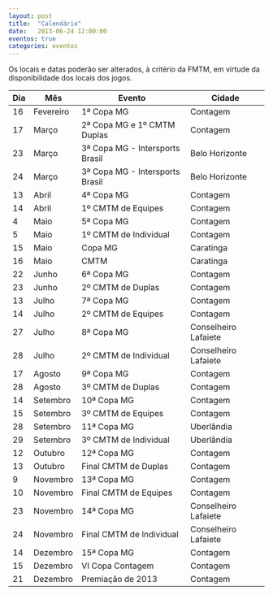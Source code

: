 ```yaml
---
layout: post
title:  "Calendário"
date:   2013-06-24 12:00:00
eventos: true
categories: eventos
---
```


Os locais e datas poderão ser alterados, à critério da FMTM, em virtude da disponibilidade dos locais dos jogos.

| Dia           | Mês               | Evento                            | Cidade
| -             | --                | -----                             | ---
| 16            | Fevereiro         | 1ª Copa MG                        | Contagem
| 17            | Março             | 2ª Copa MG e 1º CMTM Duplas       | Contagem
| 23            | Março             | 3ª Copa MG - Intersports Brasil   | Belo Horizonte
| 24            | Março             | 3ª Copa MG - Intersports Brasil   | Belo Horizonte
| 13            | Abril             | 4ª Copa MG                        | Contagem
| 14            | Abril             | 1º CMTM de Equipes                | Contagem
| 4             | Maio              | 5ª Copa MG                        | Contagem
| 5             | Maio              | 1º CMTM de Individual             | Contagem
| 15            | Maio              | Copa MG                           | Caratinga
| 16            | Maio              | CMTM                              | Caratinga
| 22            | Junho             | 6ª Copa MG                        | Contagem
| 23            | Junho             | 2º CMTM de Duplas                 | Contagem
| 13            | Julho             | 7ª Copa MG                        | Contagem
| 14            | Julho             | 2º CMTM de Equipes                | Contagem
| 27            | Julho             | 8ª Copa MG                        | Conselheiro Lafaiete
| 28            | Julho             | 2º CMTM de Individual             | Conselheiro Lafaiete
| 17            | Agosto            | 9ª Copa MG                        | Contagem
| 28            | Agosto            | 3º CMTM de Duplas                 | Contagem
| 14            | Setembro          | 10ª Copa MG                       | Contagem
| 15            | Setembro          | 3º CMTM de Equipes                | Contagem
| 28            | Setembro          | 11ª Copa MG                       | Uberlândia
| 29            | Setembro          | 3º CMTM de Individual             | Uberlândia
| 12            | Outubro           | 12ª Copa MG                       | Contagem
| 13            | Outubro           | Final CMTM de Duplas              | Contagem
| 9             | Novembro          | 13ª Copa MG                       | Contagem
| 10            | Novembro          | Final CMTM de Equipes             | Contagem
| 23            | Novembro          | 14ª Copa MG                       | Conselheiro Lafaiete
| 24            | Novembro          | Final CMTM de Individual          | Conselheiro Lafaiete
| 14            | Dezembro          | 15ª Copa MG                       | Contagem
| 15            | Dezembro          | VI Copa Contagem                  | Contagem
| 21            | Dezembro          | Premiação de 2013                 | Contagem